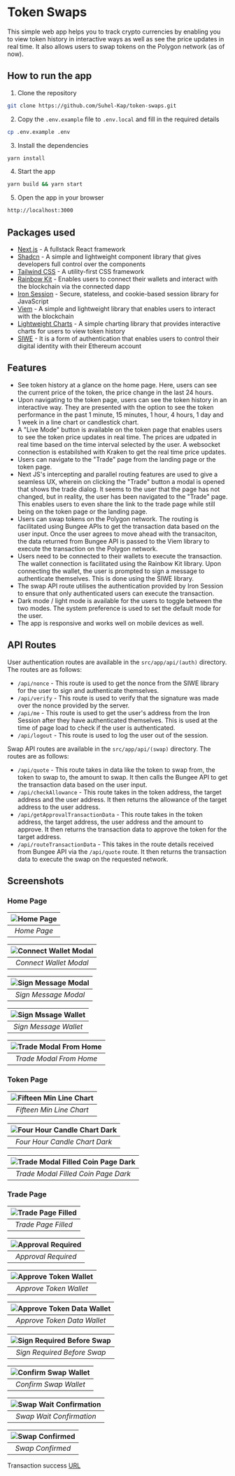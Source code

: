 # Token Swaps

This simple web app helps you to track crypto currencies by enabling you to view token history in interactive ways as well as see the price updates in real time. It also allows users to swap tokens on the Polygon network (as of now).

## How to run the app

1. Clone the repository

```bash
git clone https://github.com/Suhel-Kap/token-swaps.git
```

2. Copy the `.env.example` file to `.env.local` and fill in the required details

```bash
cp .env.example .env
```

3. Install the dependencies

```bash
yarn install
```

4. Start the app

```bash
yarn build && yarn start
```

5. Open the app in your browser

```bash
http://localhost:3000
```

## Packages used

- [Next.js](https://nextjs.org/) - A fullstack React framework
- [Shadcn](https://ui.shadcn.com/) - A simple and lightweight component library that gives developers full control over the components
- [Tailwind CSS](https://tailwindcss.com/) - A utility-first CSS framework
- [Rainbow Kit](https://www.rainbowkit.com/) - Enables users to connect their wallets and interact with the blockchain via the connected dapp
- [Iron Session](https://get-iron-session.vercel.app/) - Secure, stateless, and cookie-based session library for JavaScript
- [Viem](https://viem.sh) - A simple and lightweight library that enables users to interact with the blockchain
- [Lightweight Charts](https://www.tradingview.com/lightweight-charts/) - A simple charting library that provides interactive charts for users to view token history
- [SIWE](https://docs.login.xyz/) - It  is a form of authentication that enables users to control their digital identity with their Ethereum account

## Features

- See token history at a glance on the home page. Here, users can see the current price of the token, the price change in the last 24 hours.
- Upon navigating to the token page, users can see the token history in an interactive way. They are presented with the option to see the token performance in the past 1 minute, 15 minutes, 1 hour, 4 hours, 1 day and 1 week in a line chart or candlestick chart.
- A "Live Mode" button is available on the token page that enables users to see the token price updates in real time. The prices are udpated in real time based on the time interval selected by the user. A websocket connection is estabilshed with Kraken to get the real time price updates.
- Users can navigate to the "Trade" page from the landing page or the token page.
- Next JS's intercepting and parallel routing features are used to give a seamless UX, wherein on clicking the "Trade" button a modal is opened that shows the trade dialog. It seems to the user that the page has not changed, but in reality, the user has been navigated to the "Trade" page. This enables users to even share the link to the trade page while still being on the token page or the landing page.
- Users can swap tokens on the Polygon network. The routing is facilitated using Bungee APIs to get the transaction data based on the user input. Once the user agrees to move ahead with the transaciton, the data returned from Bungee API is passed to the Viem library to execute the transaction on the Polygon network.
- Users need to be connected to their wallets to execute the transaction. The wallet connection is facilitated using the Rainbow Kit library. Upon connecting the wallet, the user is prompted to sign a message to authenticate themselves. This is done using the SIWE library.
- The swap API route utilises the authentication provided by Iron Session to ensure that only authenticated users can execute the transaction.
- Dark mode / light mode is available for the users to toggle between the two modes. The system preference is used to set the default mode for the user.
- The app is responsive and works well on mobile devices as well.

## API Routes

User authentication routes are available in the `src/app/api/(auth)` directory. The routes are as follows:

- `/api/nonce` - This route is used to get the nonce from the SIWE library for the user to sign and authenticate themselves.
- `/api/verify` - This route is used to verify that the signature was made over the nonce provided by the server.
- `/api/me` - This route is used to get the user's address from the Iron Session after they have authenticated themselves. This is used at the time of page load to check if the user is authenticated.
- `/api/logout` - This route is used to log the user out of the session.

Swap API routes are available in the `src/app/api/(swap)` directory. The routes are as follows:

- `/api/quote` - This route takes in data like the token to swap from, the token to swap to, the amount to swap. It then calls the Bungee API to get the transaction data based on the user input.
- `/api/checkAllowance` - This route takes in the token address, the target address and the user address. It then returns the allowance of the target address to the user address.
- `/api/getApprovalTransactionData` - This route takes in the token address, the target address, the user address and the amount to approve. It then returns the transaction data to approve the token for the target address.
- `/api/routeTransactionData` - This takes in the route details received from Bungee API via the `/api/quote` route. It then returns the transaction data to execute the swap on the requested network.


## Screenshots

### Home Page

|![Home Page](https://raw.githubusercontent.com/Suhel-Kap/token-swaps/main/public/screenshots/landing.png)|
|:--:|
| *Home Page* |

|![Connect Wallet Modal](https://raw.githubusercontent.com/Suhel-Kap/token-swaps/main/public/screenshots/connect-wallet-modal.png)|
|:--:|
| *Connect Wallet Modal* |

|![Sign Message Modal](https://raw.githubusercontent.com/Suhel-Kap/token-swaps/main/public/screenshots/sign-message-modal.png)|
|:--:|
| *Sign Message Modal* |

|![Sign Mssage Wallet](https://raw.githubusercontent.com/Suhel-Kap/token-swaps/main/public/screenshots/sign-message-wallet.png)|
|:--:|
| *Sign Message Wallet* |

|![Trade Modal From Home](https://raw.githubusercontent.com/Suhel-Kap/token-swaps/main/public/screenshots/trade-modal-from-home.png)|
|:--:|
| *Trade Modal From Home* |

### Token Page

|![Fifteen Min Line Chart](https://raw.githubusercontent.com/Suhel-Kap/token-swaps/main/public/screenshots/fifteen-min-line-chart.png)|
|:--:|
| *Fifteen Min Line Chart* |

|![Four Hour Candle Chart Dark](https://raw.githubusercontent.com/Suhel-Kap/token-swaps/main/public/screenshots/four-hour-candle-chart-dark.png)|
|:--:|
| *Four Hour Candle Chart Dark* |

|![Trade Modal Filled Coin Page Dark](https://raw.githubusercontent.com/Suhel-Kap/token-swaps/main/public/screenshots/trade-modal-filled-coin-page-dark.png)|
|:--:|
| *Trade Modal Filled Coin Page Dark* |

### Trade Page

|![Trade Page Filled](https://raw.githubusercontent.com/Suhel-Kap/token-swaps/main/public/screenshots/trade-page-filled.png)|
|:--:|
| *Trade Page Filled* |

|![Approval Required](https://raw.githubusercontent.com/Suhel-Kap/token-swaps/main/public/screenshots/approval-required.png)|
|:--:|
| *Approval Required* |

|![Approve Token Wallet](https://raw.githubusercontent.com/Suhel-Kap/token-swaps/main/public/screenshots/approve-token-wallet.png)|
|:--:|
| *Approve Token Wallet* |

|![Approve Token Data Wallet](https://raw.githubusercontent.com/Suhel-Kap/token-swaps/main/public/screenshots/approve-token-data-wallet.png)|
|:--:|
| *Approve Token Data Wallet* |

|![Sign Required Before Swap](https://raw.githubusercontent.com/Suhel-Kap/token-swaps/main/public/screenshots/sign-required-before-swap.png)|
|:--:|
| *Sign Required Before Swap* |

|![Confirm Swap Wallet](https://raw.githubusercontent.com/Suhel-Kap/token-swaps/main/public/screenshots/confirm-swap-wallet.png)|
|:--:|
| *Confirm Swap Wallet* |

|![Swap Wait Confirmation](https://raw.githubusercontent.com/Suhel-Kap/token-swaps/main/public/screenshots/swap-wait-confirmation.png)|
|:--:|
| *Swap Wait Confirmation* |

|![Swap Confirmed](https://raw.githubusercontent.com/Suhel-Kap/token-swaps/main/public/screenshots/swap-confirmed.png)|
|:--:|
| *Swap Confirmed* |

Transaction success [URL](https://polygonscan.com/tx/0x03a827b895ed10854ef1d4f5ae4601e7f972a363341fffdca2e1cd560ccf7086)
